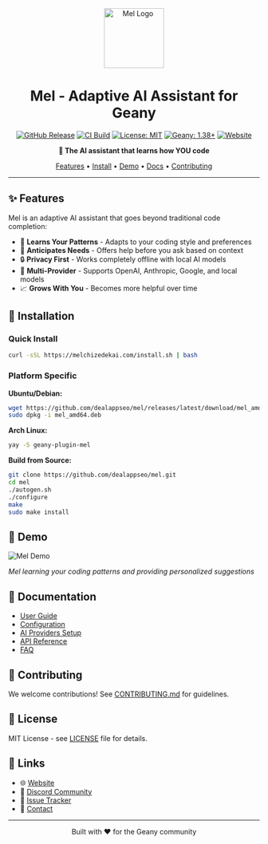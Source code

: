 <div align="center">

<img src="docs/assets/mel-logo.png" alt="Mel Logo" width="120"/>

# Mel - Adaptive AI Assistant for Geany

[![GitHub Release](https://img.shields.io/github/v/release/dealappseo/mel?include_prereleases)](https://github.com/dealappseo/mel/releases)
[![CI Build](https://github.com/dealappseo/mel/workflows/Build%20and%20Test/badge.svg)](https://github.com/dealappseo/mel/actions)
[![License: MIT](https://img.shields.io/badge/License-MIT-yellow.svg)](https://opensource.org/licenses/MIT)
[![Geany: 1.38+](https://img.shields.io/badge/Geany-1.38%2B-brightgreen)](https://www.geany.org/)
[![Website](https://img.shields.io/badge/Website-melchizedekai.com-blue)](https://melchizedekai.com)

**🧠 The AI assistant that learns how YOU code**

[Features](#-features) • [Install](#-installation) • [Demo](#-demo) • [Docs](docs/) • [Contributing](#-contributing)

</div>

---

## ✨ Features

Mel is an adaptive AI assistant that goes beyond traditional code completion:

- 🧠 **Learns Your Patterns** - Adapts to your coding style and preferences
- 🔮 **Anticipates Needs** - Offers help before you ask based on context
- 🔒 **Privacy First** - Works completely offline with local AI models
- 🚀 **Multi-Provider** - Supports OpenAI, Anthropic, Google, and local models
- 📈 **Grows With You** - Becomes more helpful over time

## 🚀 Installation

### Quick Install
```bash
curl -sSL https://melchizedekai.com/install.sh | bash
```

### Platform Specific

**Ubuntu/Debian:**
```bash
wget https://github.com/dealappseo/mel/releases/latest/download/mel_amd64.deb
sudo dpkg -i mel_amd64.deb
```

**Arch Linux:**
```bash
yay -S geany-plugin-mel
```

**Build from Source:**
```bash
git clone https://github.com/dealappseo/mel.git
cd mel
./autogen.sh
./configure
make
sudo make install
```

## 🎥 Demo

![Mel Demo](docs/assets/mel-demo.gif)

*Mel learning your coding patterns and providing personalized suggestions*

## 📖 Documentation

- [User Guide](docs/USER_GUIDE.md)
- [Configuration](docs/CONFIGURATION.md)
- [AI Providers Setup](docs/PROVIDERS.md)
- [API Reference](docs/API.md)
- [FAQ](docs/FAQ.md)

## 🤝 Contributing

We welcome contributions! See [CONTRIBUTING.md](CONTRIBUTING.md) for guidelines.

## 📄 License

MIT License - see [LICENSE](LICENSE) file for details.

## 🔗 Links

- 🌐 [Website](https://melchizedekai.com)
- 💬 [Discord Community](https://discord.gg/mel)
- 🐛 [Issue Tracker](https://github.com/dealappseo/mel/issues)
- 📧 [Contact](mailto:support@melchizedekai.com)

---

<div align="center">
Built with ❤️ for the Geany community
</div>